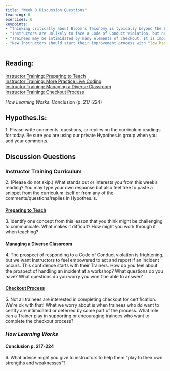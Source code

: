 ```yaml
--- 
title: "Week 8 Discussion Questions"    
teaching: 0 
exercises: 0 
keypoints:  
- "Thinking critically about Bloom's Taxonomy is typically beyond the Blooms' level we can expect Instructor trainees to perform at. Examine *your* learning objectives carefully to calibrate your expectations for this episode and meet learners where they are."
- "Instructors are unlikely to face a Code of Conduct violation, but need to know what to do if this occurs. Reassurance of team support and clear instructions on reporting are the most important elements to communicate."
- "Trainees may be intimidated by many elements of checkout. It is important to emphasize that teaching demonstrations are a friendly opportunity to give and receive feedback, not a high-stakes test, and that our Core Team is there to support them with any questions they may have during the checkout process." 
- "New Instructors should start their improvement process with "low hanging fruit" -- teaching techniques they can easily adopt. For some, this might center on presentation style; for others, it might have more to do with classroom mechanics. Focusing on one thing at a time to improve on can help people evaluate and prioritize their goals as they progress."
---
```


## Reading:
 
[Instructor Training: Preparing to Teach](https://carpentries.github.io/instructor-training/15-lesson-study/index.html)  
[Instructor Training: More Practice Live Coding](http://carpentries.github.io/instructor-training/17-performance/index.html)  
[Instructor Training: Managing a Diverse Classroom](https://carpentries.github.io/instructor-training/18-management/index.html)  
[Instructor Training: Checkout Process](https://carpentries.github.io/instructor-training/20-checkout/index.html)  

_How Learning Works_: Conclusion (p. 217-224)

## Hypothes.is: 
1\. Please write comments, questions, or replies on the curriculum readings for today. Be sure you are using our private Hypothes.is group when you add your comments.

## Discussion Questions

### Instructor Training Curriculum
2\. (Please do not skip.) What stands out or interests you from this week’s reading? You may type your own response but also feel free to paste a snippet from the curriculum itself or from any of the comments/questions/replies in Hypothes.is.

#### [Preparing to Teach](https://carpentries.github.io/instructor-training/15-lesson-study/index.html)
3\. Identify one concept from this lesson that you think might be challenging to communicate. What makes it difficult? How might you work through it when teaching?

#### [Managing a Diverse Classroom](https://carpentries.github.io/instructor-training/18-management/index.html)
4\. The prospect of responding to a Code of Conduct violation is frightening, but we want Instructors to feel empowered to act and report if an incident occurs. This confidence starts with their Trainers. How do *you* feel about the prospect of handling an incident at a workshop? What questions do you have? What questions do you worry you won't be able to answer? 

#### [Checkout Process](https://carpentries.github.io/instructor-training/20-checkout/index.html) 
5\. Not all trainees are interested in completing checkout for certification. We're ok with that! What we worry about is 
when trainees who *do* want to certify are intimidated or deterred by some part of the process. What role can a Trainer play 
in supporting or encouraging trainees who want to complete the checkout process?

### _How Learning Works_

#### Conclusion p. 217-224

6\. What advice might you give to instructors to help them "play to their own strengths and weaknesses"? 




